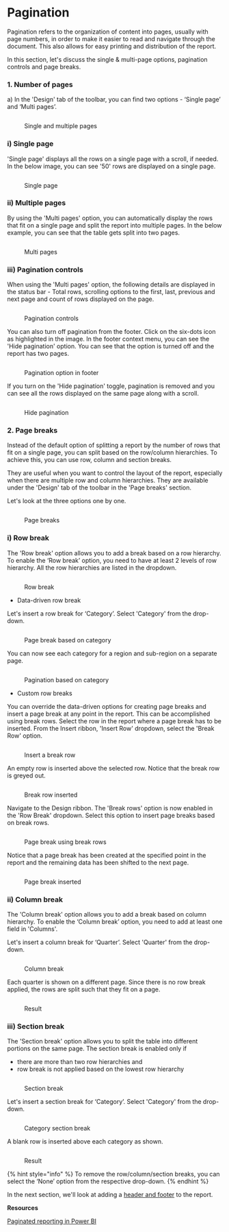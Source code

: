 # Pagination

Pagination refers to the organization of content into pages, usually with page numbers, in order to make it easier to read and navigate through the document. This also allows for easy printing and distribution of the report.

In this section, let's discuss the single & multi-page options, pagination controls and page breaks.

### 1. Number of pages

a) In the 'Design' tab of the toolbar, you can find two options - ‘Single page’ and ‘Multi pages’.

<figure><img src="../../.gitbook/assets/Display (1) (1).png" alt=""><figcaption><p>Single and multiple pages</p></figcaption></figure>

### i) Single page

'Single page' displays all the rows on a single page with a scroll, if needed. In the below image, you can see '50' rows are displayed on a single page.

<figure><img src="../../.gitbook/assets/Sig.png" alt=""><figcaption><p>Single page</p></figcaption></figure>

### ii) Multiple pages

By using the 'Multi pages' option, you can automatically display the rows that fit on a single page and split the report into multiple pages. In the below example, you can see that the table gets split into two pages.

<figure><img src="../../.gitbook/assets/Multiple.png" alt=""><figcaption><p>Multi pages</p></figcaption></figure>

### **iii) Pagination controls**

When using the 'Multi pages' option, the following details are displayed in the status bar - Total rows, scrolling options to the first, last, previous and next page and count of rows displayed on the page.&#x20;

<figure><img src="../../.gitbook/assets/Pg details.png" alt=""><figcaption><p>Pagination controls</p></figcaption></figure>

You can also turn off pagination from the footer. Click on the six-dots icon as highlighted in the image. In the footer context menu, you can see the 'Hide pagination' option. You can see that the option is turned off and the report has two pages.&#x20;

<figure><img src="../../.gitbook/assets/Pagination.png" alt=""><figcaption><p>Pagination option in footer</p></figcaption></figure>

If you turn on the 'Hide pagination' toggle, pagination is removed and you can see all the rows displayed on the same page along with a scroll.

<figure><img src="../../.gitbook/assets/hide pg.png" alt=""><figcaption><p>Hide pagination</p></figcaption></figure>

### 2. Page breaks

Instead of the default option of splitting a report by the number of rows that fit on a single page, you can split based on the row/column hierarchies. To achieve this, you can use row, column and section breaks.

They are useful when you want to control the layout of the report, especially when there are multiple row and column hierarchies. They are available under the 'Design' tab of the toolbar in the 'Page breaks' section.&#x20;

Let's look at the three options one by one.

<figure><img src="../../.gitbook/assets/Page break.png" alt=""><figcaption><p>Page breaks</p></figcaption></figure>

### i) Row break

The 'Row break' option allows you to add a break based on a row hierarchy. To enable the ‘Row break’ option, you need to have at least 2 levels of row hierarchy. All the row hierarchies are listed in the dropdown.&#x20;

<figure><img src="../../.gitbook/assets/image (184).png" alt=""><figcaption><p>Row break</p></figcaption></figure>

* Data-driven row break

Let's insert a row break for ‘Category’. Select 'Category' from the drop-down.

<figure><img src="../../.gitbook/assets/image (185).png" alt=""><figcaption><p>Page break based on category</p></figcaption></figure>

You can now see each category for a region and sub-region on a separate page.

<figure><img src="../../.gitbook/assets/image (186).png" alt=""><figcaption><p>Pagination based on category</p></figcaption></figure>

* Custom row breaks

You can override the data-driven options for creating page breaks and insert a page break at any point in the report. This can be accomplished using break rows. Select the row in the report where a page break has to be inserted. From the Insert ribbon, 'Insert Row' dropdown, select the 'Break Row' option.

<figure><img src="../../.gitbook/assets/image (187).png" alt=""><figcaption><p>Insert a break row</p></figcaption></figure>

An empty row is inserted above the selected row. Notice that the break row is greyed out.

<figure><img src="../../.gitbook/assets/image (189).png" alt=""><figcaption><p>Break row inserted</p></figcaption></figure>

Navigate to the Design ribbon. The 'Break rows' option is now enabled in the 'Row Break' dropdown. Select this option to insert page breaks based on break rows.

<figure><img src="../../.gitbook/assets/image (191).png" alt=""><figcaption><p>Page break using break rows</p></figcaption></figure>

Notice that a page break has been created at the specified point in the report and the remaining data has been shifted to the next page.

<figure><img src="../../.gitbook/assets/image (192).png" alt=""><figcaption><p>Page break inserted</p></figcaption></figure>

### ii) Column break

The 'Column break' option allows you to add a break based on column hierarchy. To enable the ‘Column break’ option, you need to add at least one field in 'Columns'.&#x20;

Let's insert a column break for ‘Quarter’. Select 'Quarter' from the drop-down.

<figure><img src="../../.gitbook/assets/Column break.png" alt=""><figcaption><p>Column break</p></figcaption></figure>

Each quarter is shown on a different page. Since there is no row break applied, the rows are split such that they fit on a page.

<figure><img src="../../.gitbook/assets/Quarter break.png" alt=""><figcaption><p>Result</p></figcaption></figure>

### iii) Section break

The 'Section break' option allows you to split the table into different portions on the same page. The section break is enabled only if&#x20;

* there are more than two row hierarchies and&#x20;
* row break is not applied based on the lowest row hierarchy

<figure><img src="../../.gitbook/assets/Sect.png" alt=""><figcaption><p>Section break</p></figcaption></figure>

Let's insert a section break for ‘Category’. Select 'Category' from the drop-down.

<figure><img src="../../.gitbook/assets/Section break.png" alt=""><figcaption><p>Category section break</p></figcaption></figure>

A blank row is inserted above each category as shown.

<figure><img src="../../.gitbook/assets/Space.png" alt=""><figcaption><p>Result</p></figcaption></figure>

{% hint style="info" %}
To remove the row/column/section breaks, you can select the ‘None’ option from the respective drop-down.
{% endhint %}

In the next section, we'll look at adding a [header and footer](header-and-footer.md) to the report.

**Resources**

[Paginated reporting in Power BI](https://inforiver.com/paginated-reports-powerbi/)
